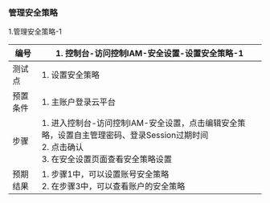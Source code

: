 ### 管理安全策略

1.管理安全策略-1

| 编号     | 1. 控制台-访问控制IAM-安全设置-设置安全策略-1                |
| -------- | ------------------------------------------------------------ |
| 测试点   | 1. 设置安全策略                                              |
| 预置条件 | 1. 主账户登录云平台                                          |
| 步骤     | 1. 进入控制台-访问控制IAM-安全设置，点击编辑安全策略，设置自主管理密码、登录Session过期时间<br>2. 点击确认<br>3. 在安全设置页面查看安全策略设置 |
| 预期结果 | 1. 步骤1中，可以设置账号安全策略<br>2. 在步骤3中，可以查看账户的安全策略 |

